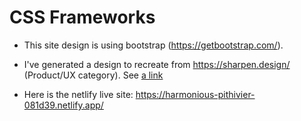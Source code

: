 # CSS Frameworks

- This site design is using bootstrap (https://getbootstrap.com/). 
- I've generated a design to recreate from https://sharpen.design/ (Product/UX category). See [a link](https://github.com/timothydeas/css-frameworks/blob/main/mobileNavBootstrap.png)

- Here is the netlify live site: https://harmonious-pithivier-081d39.netlify.app/

